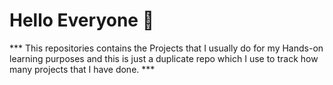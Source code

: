 # Hello Everyone  👋 #
*** This repositories contains the Projects that I usually do for my Hands-on learning purposes and this is just a duplicate repo which I use to track how many projects that I have done.  ***

<!--
**SaiKrishna-18/SaiKrishna-18** is a ✨ _special_ ✨ repository because its `README.md` (this file) appears on your GitHub profile.

Here are some ideas to get you started:

- 🔭 I’m currently working on ...
- 🌱 I’m currently learning ...
- 👯 I’m looking to collaborate on ...
- 🤔 I’m looking for help with ...
- 💬 Ask me about ...
- 📫 How to reach me: ...
- 😄 Pronouns: ...
- ⚡ Fun fact: ...
-->
